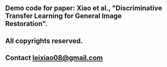 ## Demo code for paper: Xiao et al., "Discriminative Transfer Learning for General Image Restoration".
## All copyrights reserved.
## Contact leixiao08@gmail.com
